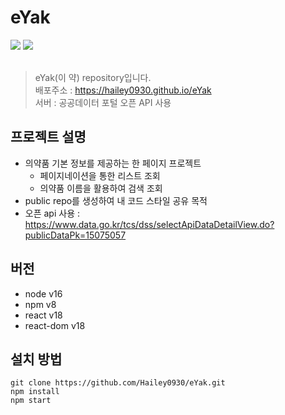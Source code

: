 # eYak

<div>
<img src="https://img.shields.io/badge/React-61DAFB?style=flat-square&logo=React&logoColor=black"/>
<img src="https://img.shields.io/badge/Typescript-3178C6?style=flat-square&logo=Typescript&logoColor=white"/>
</div> <br />

> eYak(이 약) repository입니다. <br />
> 배포주소 : https://hailey0930.github.io/eYak <br />
> 서버 : 공공데이터 포털 오픈 API 사용

## 프로젝트 설명

- 의약품 기본 정보를 제공하는 한 페이지 프로젝트
  - 페이지네이션을 통한 리스트 조회
  - 의약품 이름을 활용하여 검색 조회
- public repo를 생성하여 내 코드 스타일 공유 목적
- 오픈 api 사용 : https://www.data.go.kr/tcs/dss/selectApiDataDetailView.do?publicDataPk=15075057

## 버전

- node v16
- npm v8
- react v18
- react-dom v18

## 설치 방법

```
git clone https://github.com/Hailey0930/eYak.git
npm install
npm start
```
